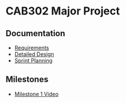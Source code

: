 CAB302 Major Project
====================
Documentation
-------------
- [Requirements](/docs/requirements.md)  
- [Detailed Design](/docs/detailed-design.md)
- [Sprint Planning](/docs/sprint-planning.md)

Milestones
----------
- [Milestone 1 Video](https://youtu.be/3HGGa-gk6uI)

